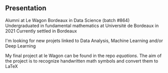 ## Presentation

Alumni at Le Wagon Bordeaux in Data Science (batch #864)
Undergraduated in fundamental mathematics at Université de Bordeaux in 2021
Currently settled in Bordeaux

I'm looking for new projets linked to Data Analysis, Machine Learning and/or Deep Learning

My final project at le Wagon can be found in the repo *equations*. The aim of the project is to recognize handwritten math symbols and convert them to LaTeX
